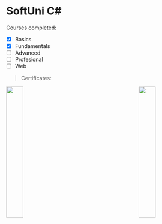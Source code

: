 # SoftUni C#

Courses completed:
- [x] Basics
- [x] Fundamentals
- [ ] Advanced
- [ ] Profesional
- [ ] Web

> Certificates:


<img align = "right" width = "30%" height = "30%" src="https://user-images.githubusercontent.com/106432651/185767197-06fe40ee-50c2-4a5d-a3c7-8ba2918501a3.jpg"/>
<img aligh = "left" width = "30%" height = "30%" src="https://user-images.githubusercontent.com/106432651/185767267-bc2dfad0-456c-4176-9cdd-3f28fb9b815e.jpg"/>

